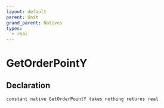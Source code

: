```yaml
---
layout: default
parent: Unit
grand_parent: Natives
types:
  - real
---
```


# GetOrderPointY

## Declaration

```
constant native GetOrderPointY takes nothing returns real
```